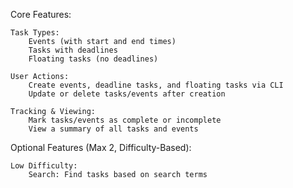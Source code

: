 Core Features:

    Task Types:
        Events (with start and end times)
        Tasks with deadlines
        Floating tasks (no deadlines)

    User Actions:
        Create events, deadline tasks, and floating tasks via CLI
        Update or delete tasks/events after creation

    Tracking & Viewing:
        Mark tasks/events as complete or incomplete
        View a summary of all tasks and events

Optional Features (Max 2, Difficulty-Based):

    Low Difficulty:
        Search: Find tasks based on search terms
